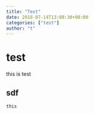 ```yaml
---
title: "Test"
date: 2018-07-14T13:08:30+08:00
categories: ["test"]
author: "t"
---
```


# test

this is test 

## sdf
```
this
```